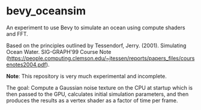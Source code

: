 # bevy_oceansim
An experiment to use Bevy to simulate an ocean using compute shaders and FFT.

Based on the principles outlined by Tessendorf, Jerry. (2001). Simulating Ocean Water. SIG-GRAPH'99 Course Note (https://people.computing.clemson.edu/~jtessen/reports/papers_files/coursenotes2004.pdf). 

**Note**: This repository is very much experimental and incomplete.

The goal:
Compute a Gaussian noise texture on the CPU at startup which is then passed to the GPU, calculates initial simulation parameters, and then produces the results as a vertex shader as a factor of time per frame.
